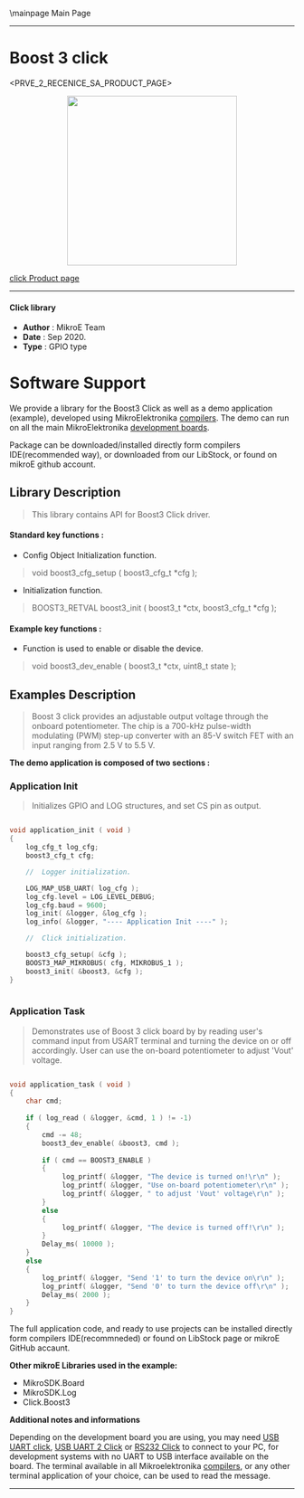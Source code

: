 \mainpage Main Page
 
---
# Boost 3 click

<PRVE_2_RECENICE_SA_PRODUCT_PAGE>

<p align="center">
  <img src="@{CLICK_IMAGE_LINK}" height=300px>
</p>


[click Product page](<CLICK_PRODUCT_PAGE_LINK>)

---


#### Click library 

- **Author**        : MikroE Team
- **Date**          : Sep 2020.
- **Type**          : GPIO type


# Software Support

We provide a library for the Boost3 Click 
as well as a demo application (example), developed using MikroElektronika 
[compilers](http://shop.mikroe.com/compilers). 
The demo can run on all the main MikroElektronika [development boards](http://shop.mikroe.com/development-boards).

Package can be downloaded/installed directly form compilers IDE(recommended way), or downloaded from our LibStock, or found on mikroE github account. 

## Library Description

> This library contains API for Boost3 Click driver.

#### Standard key functions :

- Config Object Initialization function.
> void boost3_cfg_setup ( boost3_cfg_t *cfg ); 
 
- Initialization function.
> BOOST3_RETVAL boost3_init ( boost3_t *ctx, boost3_cfg_t *cfg );

#### Example key functions :

- Function is used to enable or disable the device.
> void boost3_dev_enable ( boost3_t *ctx, uint8_t state );

## Examples Description

> Boost 3 click provides an adjustable output voltage through the onboard
> potentiometer. The chip is a 700-kHz pulse-width modulating (PWM) step-up 
> converter with an 85-V switch FET with an input ranging from 2.5 V to 5.5 V. 

**The demo application is composed of two sections :**

### Application Init 

> Initializes GPIO and LOG structures, and set CS pin as output.

```c

void application_init ( void )
{
    log_cfg_t log_cfg;
    boost3_cfg_t cfg;

    //  Logger initialization.

    LOG_MAP_USB_UART( log_cfg );
    log_cfg.level = LOG_LEVEL_DEBUG;
    log_cfg.baud = 9600;
    log_init( &logger, &log_cfg );
    log_info( &logger, "---- Application Init ----" );

    //  Click initialization.

    boost3_cfg_setup( &cfg );
    BOOST3_MAP_MIKROBUS( cfg, MIKROBUS_1 );
    boost3_init( &boost3, &cfg );
}
  
```

### Application Task

> Demonstrates use of Boost 3 click board by by reading 
> user's command input from USART terminal and turning the
> device on or off accordingly. User can use the on-board
> potentiometer to adjust 'Vout' voltage.

```c

void application_task ( void )
{
    char cmd;
    
    if ( log_read ( &logger, &cmd, 1 ) != -1)
    {
        cmd -= 48;
        boost3_dev_enable( &boost3, cmd );
        
        if ( cmd == BOOST3_ENABLE )
        {
             log_printf( &logger, "The device is turned on!\r\n" );
             log_printf( &logger, "Use on-board potentiometer\r\n" );
             log_printf( &logger, " to adjust 'Vout' voltage\r\n" );
        }
        else
        {
             log_printf( &logger, "The device is turned off!\r\n" );
        }
        Delay_ms( 10000 );
    }
    else
    {
        log_printf( &logger, "Send '1' to turn the device on\r\n" );
        log_printf( &logger, "Send '0' to turn the device off\r\n" );
        Delay_ms( 2000 );
    }
} 

```


The full application code, and ready to use projects can be  installed directly form compilers IDE(recommneded) or found on LibStock page or mikroE GitHub accaunt.

**Other mikroE Libraries used in the example:** 

- MikroSDK.Board
- MikroSDK.Log
- Click.Boost3

**Additional notes and informations**

Depending on the development board you are using, you may need 
[USB UART click](http://shop.mikroe.com/usb-uart-click), 
[USB UART 2 Click](http://shop.mikroe.com/usb-uart-2-click) or 
[RS232 Click](http://shop.mikroe.com/rs232-click) to connect to your PC, for 
development systems with no UART to USB interface available on the board. The 
terminal available in all Mikroelektronika 
[compilers](http://shop.mikroe.com/compilers), or any other terminal application 
of your choice, can be used to read the message.



---
